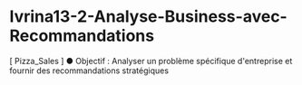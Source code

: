 # Ivrina13-2-Analyse-Business-avec-Recommandations
[ Pizza_Sales ] ● Objectif : Analyser un problème spécifique d'entreprise et fournir des recommandations stratégiques
